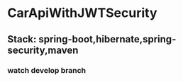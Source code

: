 ﻿# CarApiWithJWTSecurity
## Stack: spring-boot,hibernate,spring-security,maven
### watch develop branch
